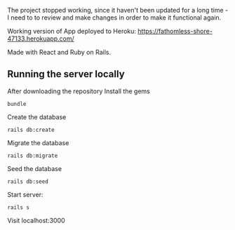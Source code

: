 The project stopped working, since it haven't been updated for a long time - I need to to review and make changes in order to make it functional again.

Working version of App deployed to Heroku:
https://fathomless-shore-47133.herokuapp.com/

Made with React and Ruby on Rails.

## Running the server locally

After downloading the repository
Install the gems

```
bundle
```

Create the database

```
rails db:create
```

Migrate the database

```
rails db:migrate
```

Seed the database

```
rails db:seed
```

Start server:

```
rails s
```

Visit localhost:3000 
